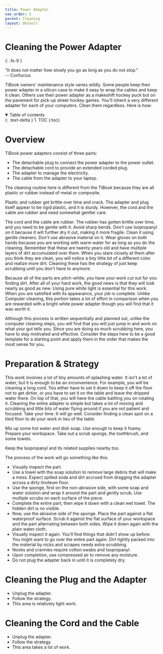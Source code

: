 ```yaml
---
title: Power Adapter
nav_order: 5
parent: Cleaning
layout: default
---
```


# Cleaning the Power Adapter
{: .fs-9 }

"It does not matter how slowly you go as long as you do not stop."<br>
-- Confucius

TiBook owners' maintenance style varies wildly. Some people keep their power adapter in a silicon case to make it easy to wrap the cables and keep it clean. Others use their power adapter as a makeshift hockey puck but on the pavement for pick-up street hockey games. You'll inherit a very different adapter for each of your computers. Clean them regardless. Here is how:

<details open markdown="block">
  <summary>
    Table of contents
  </summary>
  {: .text-delta }
1. TOC
{:toc}
</details>

# Overview

TiBook power adapters consist of three parts:

-   The detachable <span class="underline">plug</span> to connect the power adapter to the power outlet.
-   The detachable <span class="underline">cord</span> to provide an extended corded plug.
-   The <span class="underline">adapter</span> to manage the electricity.
-   The <span class="underline">cable</span> from the adapter to your laptop.

The cleaning routine here is different from the TiBook because they are all plastic or rubber instead of metal or composite.

Plastic and rubber get brittle over time and crack. The adapter and plug itself appear to be rigid plastic, and it is sturdy. However, the cord and the cable are rubber and need somewhat gentler care.

The cord and the cable are rubber. The rubber has gotten brittle over time, and you need to be gentle with it. Avoid sharp bends. Don't use Isopropanyl on it because it will further dry it out, making it more fragile. Clean it using gentle cleaners. Don't use abrasive material on it. Wear gloves on both hands because you are working with warm water for as long as you do the cleaning. Remember that these are twenty years old and have multiple layers of dirt accumulated over them. When you stare closely at them after you think they are clean, you will notice a tiny little bit of a different color and realize more dirt. Cleaning these has the strategy of just keep scrubbing until you don't have to anymore.

Because all of the parts are pitch-white, you have your work cut out for you finding dirt. After all of your hard work, the good news is that they will look nearly as good as new. Using pure white light is essential for this work. When you are satisfied with its appearance, your job is complete. Unlike Computer cleaning, this portion takes a lot of effort in comparison when you are rewarded with a bright white power adapter though you will find that it was worth it.

Although this process is written sequentially and planned out, unlike the computer cleaning steps, you will find that you will just jump in and work on what your gut tells you. Since you are doing so much scrubbing here, you have to stay motivated and effective. Consider the steps here to be a good template for a starting point and apply them in the order that makes the most sense for you.

# Preparation & Strategy

This work involves a lot of tiny amounts of splashing water. It isn't a lot of water, but it is enough to be an inconvenience. For example, you will be cleaning a long cord. You either have to set it down to keep it off the floor not to get dirtier, or you have to set it on the table and leave the dripped water there. On top of that, you will have the cable battling you on rotating it. Cleaning the entire adapter is simple but takes a lot of moving and scrubbing and little bits of water flying around if you are not patient and focused. Take your time. It will go well. Consider finding a clean spot on a tiled floor to do your work in lieu of the table.

Mix up some hot water and dish soap. Use enough to keep it foamy. Prepare your workspace. Take out a scrub sponge, the toothbrush, and some towels.

Keep the Isopropanyl and its related supplies nearby too.

The process of the work will go something like this:

-   Visually inspect the part.
-   Use a towel with the soap solution to remove large debris that will make a mess. Expect spilled soda and dirt accrued from dragging the adapter across a dirty linoleum floor.
-   Use the sponge, first on the non-abrasive side, with some soap and water solution and wrap it around the part and gently scrub. Use multiple scrubs on each surface of the piece.
-   Complete the entire part, then wipe it down with a clean wet towel. The hidden dirt is no visible.
-   Now, use the abrasive side of the sponge. Place the part against a flat waterproof surface. Scrub it against the flat surface of your workspace and the part alternating between both sides. Wipe it down again with the plain water cloth.
-   Visually inspect it again. You'll find things that didn't show up before. You might want to go over the entire part again. Dirt tightly packed into the material by nicks and scrapes needs extra scrubbing.
-   Nooks and crannies require cotton swabs and Isopropanyl.
-   Upon completion, use compressed air to remove any moisture.
-   Do not plug the adapter back in until it is completely dry.

# Cleaning the Plug and the Adapter

-   Unplug the adapter.
-   Follow the strategy.
-   This area is relatively light work.

# Cleaning the Cord and the Cable

-   Unplug the adapter.
-   Follow the strategy.
-   This area takes a lot of work.
